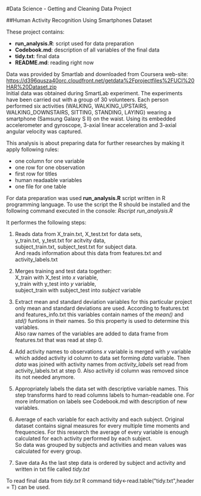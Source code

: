 #Data Science - Getting and Cleaning Data Project

##Human Activity Recognition Using Smartphones Dataset

These project contains:  
- **run_analysis.R**: script used for data preparation  
- **Codebook.md**: description of all variables of the final data  
- **tidy.txt**: final data  
- **README.md**: reading right now  


Data was provided by Smartlab and downloaded from Coursera web-site: https://d396qusza40orc.cloudfront.net/getdata%2Fprojectfiles%2FUCI%20HAR%20Dataset.zip  
Initial data was obtained during SmartLab experiment. The experiments have been carried out with a group of 30 volunteers. Each person performed six activities (WALKING, WALKING_UPSTAIRS, WALKING_DOWNSTAIRS, SITTING, STANDING, LAYING) wearing a smartphone (Samsung Galaxy S II) on the waist. Using its embedded accelerometer and gyroscope, 3-axial linear acceleration and 3-axial angular velocity was captured.


This analysis is about preparing data for further researches by making it apply following rules:  
- one column for one variable   
- one row for one observation  
- first row for titles  
- human readaable variables  
- one file for one table  

For data preparation was used **run_analysis.R** script written in R programming language. To use the script the R should be installed and the following command executed in the console: *Rscript run_analysis.R*

It performes the following steps:  

1. Reads data from 
    X_train.txt, X_test.txt for data sets,  
    y_train.txt, y_test.txt for acitvity data,  
    subject_train.txt, subject_test.txt for subject data.  
    And reads information about this data from features.txt and activity_labels.txt
    
2. Merges training and test data together:  
    X_train with X_test  into *x* variable,  
    y_train with y_test into *y* variable,  
    subject_train with subject_test into *subject* variable
    
3. Extract mean and standard deviation variables
    for this particular project only mean and standard deviations are used. According to features.txt and features_info.txt this variables contain names of the *mean()* and *std()* funtions in their names. So this property is used to determine this variables.  
    Also raw names of the variables are added to data frame from features.txt that was read at step 0.

4. Add activity names to observations
    *x* variable is merged with *y* variable which added activity id column to data set forming *data* variable. Then *data* was joined with activity names from *activity_labels* set read from activity_labels.txt at step 0. Also activity id column was removed since its not needed anymore.
    
5. Appropriately labels the data set with descriptive variable names.
    This step transforms hard to read columns labels to human-readable one. For more information on labels see Codebook.md with description of new variables.
    
6. Average of each variable for each activity and each subject.
    Original dataset contains signal measures for every multiple time moments and frequencies. For this research the average of every variable is enough calculated for each activity performed by each subject.  
    So data was grouped by subjects and activities and mean values was calculated for every group.
    
7. Save data
    As the last step data is ordered by subject and activity and written in txt file called *tidy.txt*
    
To read final data from *tidy.txt* R command tidy<-read.table("tidy.txt",header = T) can be used.


